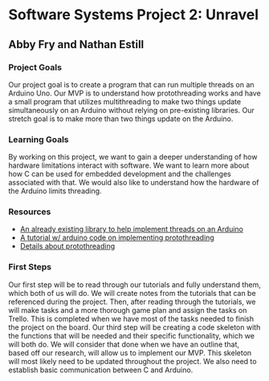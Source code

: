 # Software Systems Project 2: Unravel
## Abby Fry and Nathan Estill

### Project Goals
Our project goal is to create a program that can run multiple threads on an Arduino Uno.  Our MVP is to understand how protothreading works and have a small program that utilizes multithreading to make two things update simultaneously on an Arduino without relying on pre-existing libraries. Our stretch goal is to make more than two things update on the Arduino.  
### Learning Goals
By working on this project, we want to gain a deeper understanding of how hardware limitations interact with software.  We want to learn more about how C can be used for embedded development and the challenges associated with that.  We would also like to understand how the hardware of the Arduino limits threading.
### Resources
* [An already existing library to help implement threads on an Arduino](https://github.com/ivanseidel/ArduinoThread)
* [A tutorial w/ arduino code on implementing protothreading](https://create.arduino.cc/projecthub/reanimationxp/how-to-multithread-an-arduino-protothreading-tutorial-dd2c37)
* [Details about protothreading](http://dunkels.com/adam/pt/)

### First Steps
Our first step will be to read through our tutorials and fully understand them, which both of us will do.  We will create notes from the tutorials that can be referenced during the project. Then, after reading through the tutorials, we will make tasks and a more thorough game plan and assign the tasks on Trello. This is completed when we have most of the tasks needed to finish the project on the board. Our third step will be creating a code skeleton with the functions that will be needed and their specific functionality, which we will both do. We will consider that done when we have an outline that, based off our research, will allow us to implement our MVP.  This skeleton will most likely need to be updated throughout the project.  We also need to establish basic communication between C and Arduino.
